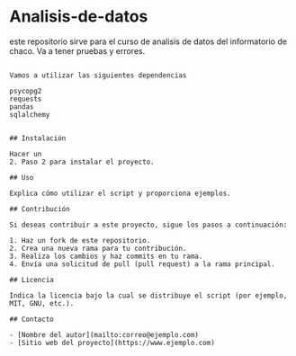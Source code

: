 # Analisis-de-datos
este repositorio sirve para el curso de analisis de datos del informatorio de chaco. Va a tener pruebas y errores. 
```

Vamos a utilizar las siguientes dependencias 

psycopg2
requests
pandas
sqlalchemy


## Instalación

Hacer un
2. Paso 2 para instalar el proyecto.

## Uso

Explica cómo utilizar el script y proporciona ejemplos.

## Contribución

Si deseas contribuir a este proyecto, sigue los pasos a continuación:

1. Haz un fork de este repositorio.
2. Crea una nueva rama para tu contribución.
3. Realiza los cambios y haz commits en tu rama.
4. Envía una solicitud de pull (pull request) a la rama principal.

## Licencia

Indica la licencia bajo la cual se distribuye el script (por ejemplo, MIT, GNU, etc.).

## Contacto

- [Nombre del autor](mailto:correo@ejemplo.com)
- [Sitio web del proyecto](https://www.ejemplo.com)

```
